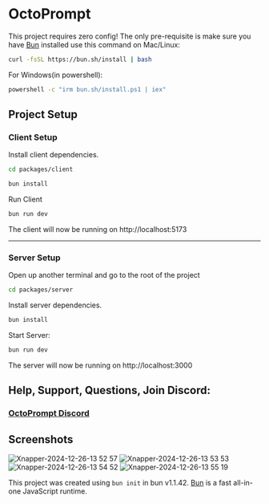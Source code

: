 # OctoPrompt

This project requires zero config! The only pre-requisite is make sure you have [Bun](https://bun.sh) installed use this command on Mac/Linux:

```bash
curl -fsSL https://bun.sh/install | bash
```

For Windows(in powershell):
```bash
powershell -c "irm bun.sh/install.ps1 | iex"
```


## Project Setup

### Client Setup

Install client dependencies.

```bash
cd packages/client
```

```bash
bun install
```


Run Client
```bash
bun run dev
```

The client will now be running on http://localhost:5173

---
### Server Setup
Open up another terminal and go to the root of the project

```bash
cd packages/server
```


Install server dependencies.
```bash
bun install
```

Start Server:
```bash
bun run dev
```

The server will now be running on http://localhost:3000

## Help, Support, Questions, Join Discord:
### [OctoPrompt Discord](https://discord.gg/dTSy42g8bV)


## Screenshots
![Xnapper-2024-12-26-13 52 57](https://github.com/user-attachments/assets/482f09c0-3398-4a14-bdbb-2b36d2a874fb)
![Xnapper-2024-12-26-13 53 53](https://github.com/user-attachments/assets/16786417-d420-4e12-9bbe-c896ea20f4b6)
![Xnapper-2024-12-26-13 54 52](https://github.com/user-attachments/assets/1e1d0484-177b-4b2d-95f7-4de5c00e693d)
![Xnapper-2024-12-26-13 55 19](https://github.com/user-attachments/assets/c234a42a-336e-4b9e-82c8-bec7e88ab570)



This project was created using `bun init` in bun v1.1.42. [Bun](https://bun.sh) is a fast all-in-one JavaScript runtime.

